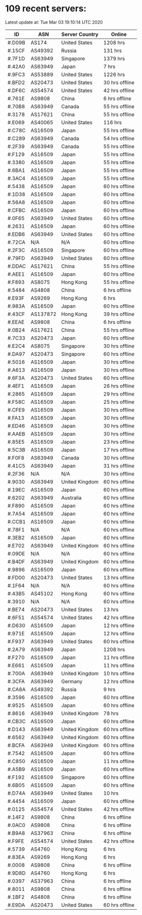 # 109 recent servers:

Latest update at: Tue Mar 03 19:10:14 UTC 2020

| ID | ASN | Server Country | Online |
| -- | --- | -------------- | ------ |
| #.D09B | AS174 | United States | 1208 hrs |
| #.15CF | AS49392 | Russia | 131 hrs |
| #.7F1D | AS63949 | Singapore | 1379 hrs |
| #.42A0 | AS63949 | Japan | 7 hrs |
| #.9FC3 | AS53889 | United States | 1226 hrs |
| #.BFD2 | AS20473 | United States | 30 hrs offline |
| #.DF6C | AS54574 | United States | 42 hrs offline |
| #.761E | AS9808 | China | 6 hrs offline |
| #.70B8 | AS63949 | Canada | 55 hrs offline |
| #.3178 | AS17621 | China | 55 hrs offline |
| #.E069 | AS40065 | United States | 116 hrs |
| #.C78C | AS16509 | Japan | 55 hrs offline |
| #.C289 | AS63949 | Canada | 54 hrs offline |
| #.2F39 | AS63949 | Canada | 55 hrs offline |
| #.F129 | AS16509 | Japan | 55 hrs offline |
| #.3380 | AS16509 | Japan | 55 hrs offline |
| #.6BA1 | AS16509 | Japan | 55 hrs offline |
| #.3AC4 | AS16509 | Japan | 55 hrs offline |
| #.5438 | AS16509 | Japan | 60 hrs offline |
| #.1D38 | AS16509 | Japan | 60 hrs offline |
| #.56A8 | AS16509 | Japan | 60 hrs offline |
| #.CFBC | AS16509 | Japan | 60 hrs offline |
| #.0F65 | AS63949 | United States | 60 hrs offline |
| #.2631 | AS16509 | Japan | 60 hrs offline |
| #.EDB6 | AS63949 | United States | 60 hrs offline |
| #.72CA | N/A | N/A | 60 hrs offline |
| #.2F3C | AS16509 | Singapore | 60 hrs offline |
| #.79FD | AS63949 | United States | 60 hrs offline |
| #.DDAC | AS17621 | China | 55 hrs offline |
| #.AEE1 | AS16509 | Japan | 60 hrs offline |
| #.F893 | AS8075 | Hong Kong | 55 hrs offline |
| #.5484 | AS4808 | China | 6 hrs offline |
| #.E93F | AS9269 | Hong Kong | 6 hrs |
| #.983A | AS16509 | Japan | 60 hrs offline |
| #.43CF | AS137872 | Hong Kong | 39 hrs offline |
| #.EEAE | AS9808 | China | 6 hrs offline |
| #.0B24 | AS17621 | China | 55 hrs offline |
| #.7C33 | AS20473 | Japan | 60 hrs offline |
| #.E2C4 | AS8075 | Singapore | 30 hrs offline |
| #.DA97 | AS20473 | Singapore | 60 hrs offline |
| #.5016 | AS16509 | Japan | 30 hrs offline |
| #.A613 | AS16509 | Japan | 30 hrs offline |
| #.6F3A | AS20473 | United States | 60 hrs offline |
| #.4EF1 | AS16509 | Japan | 26 hrs offline |
| #.2865 | AS16509 | Japan | 29 hrs offline |
| #.F58C | AS16509 | Japan | 25 hrs offline |
| #.CFE9 | AS16509 | Japan | 30 hrs offline |
| #.FA13 | AS16509 | Japan | 30 hrs offline |
| #.ED46 | AS16509 | Japan | 30 hrs offline |
| #.AAEB | AS16509 | Japan | 30 hrs offline |
| #.85E5 | AS16509 | Japan | 23 hrs offline |
| #.5C3B | AS16509 | Japan | 17 hrs offline |
| #.F0F8 | AS63949 | Canada | 30 hrs offline |
| #.41C5 | AS63949 | Japan | 31 hrs offline |
| #.2F36 | N/A | N/A | 30 hrs offline |
| #.9030 | AS63949 | United Kingdom | 60 hrs offline |
| #.19EC | AS16509 | Japan | 60 hrs offline |
| #.6202 | AS63949 | Australia | 60 hrs offline |
| #.F890 | AS16509 | Japan | 60 hrs offline |
| #.7A54 | AS16509 | Japan | 60 hrs offline |
| #.CCB1 | AS16509 | Japan | 60 hrs offline |
| #.78F1 | N/A | N/A | 60 hrs offline |
| #.3EB2 | AS16509 | Japan | 60 hrs offline |
| #.E702 | AS63949 | United Kingdom | 60 hrs offline |
| #.09DE | N/A | N/A | 60 hrs offline |
| #.B4DF | AS63949 | United Kingdom | 60 hrs offline |
| #.9896 | AS16509 | Japan | 60 hrs offline |
| #.FD00 | AS20473 | United States | 13 hrs offline |
| #.1F64 | N/A | N/A | 60 hrs offline |
| #.43B5 | AS45102 | Hong Kong | 60 hrs offline |
| #.3910 | N/A | N/A | 60 hrs offline |
| #.BE74 | AS20473 | United States | 13 hrs |
| #.6F51 | AS54574 | United States | 42 hrs offline |
| #.D630 | AS16509 | Japan | 12 hrs offline |
| #.971E | AS16509 | Japan | 12 hrs offline |
| #.F937 | AS63949 | United States | 60 hrs offline |
| #.2A79 | AS63949 | Japan | 1208 hrs |
| #.F270 | AS16509 | Japan | 11 hrs offline |
| #.E661 | AS16509 | Japan | 11 hrs offline |
| #.700A | AS63949 | United Kingdom | 10 hrs offline |
| #.3CFA | AS63949 | Germany | 12 hrs offline |
| #.CA8A | AS49392 | Russia | 9 hrs |
| #.3596 | AS16509 | Japan | 60 hrs offline |
| #.9525 | AS16509 | Japan | 60 hrs offline |
| #.8616 | AS63949 | United Kingdom | 78 hrs |
| #.CB3C | AS16509 | Japan | 60 hrs offline |
| #.D143 | AS63949 | United Kingdom | 60 hrs offline |
| #.6562 | AS63949 | United Kingdom | 60 hrs offline |
| #.BCFA | AS63949 | United Kingdom | 60 hrs offline |
| #.7542 | AS16509 | Japan | 60 hrs offline |
| #.C850 | AS16509 | Japan | 11 hrs offline |
| #.A5B9 | AS16509 | Japan | 60 hrs offline |
| #.F192 | AS16509 | Singapore | 60 hrs offline |
| #.6B05 | AS16509 | Japan | 60 hrs offline |
| #.D74A | AS63949 | United States | 10 hrs |
| #.4454 | AS16509 | Japan | 60 hrs offline |
| #.0125 | AS54574 | United States | 42 hrs offline |
| #.14F2 | AS9808 | China | 6 hrs offline |
| #.0AC0 | AS9808 | China | 6 hrs offline |
| #.B9A8 | AS37963 | China | 6 hrs offline |
| #.F9FE | AS54574 | United States | 42 hrs offline |
| #.5739 | AS4760 | Hong Kong | 6 hrs |
| #.83EA | AS9269 | Hong Kong | 6 hrs |
| #.0008 | AS9808 | China | 6 hrs offline |
| #.9D8D | AS4760 | Hong Kong | 6 hrs |
| #.0397 | AS37963 | China | 6 hrs offline |
| #.8011 | AS9808 | China | 6 hrs offline |
| #.1BF2 | AS4808 | China | 6 hrs offline |
| #.E9DA | AS20473 | United States | 60 hrs offline |

